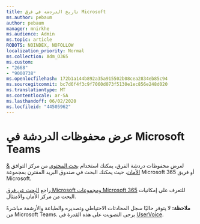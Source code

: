 ```yaml
---
title: تاريخ الدردشة في فرق Microsoft
ms.author: pebaum
author: pebaum
manager: mnirkhe
ms.audience: Admin
ms.topic: article
ROBOTS: NOINDEX, NOFOLLOW
localization_priority: Normal
ms.collection: Adm_O365
ms.custom:
- "2668"
- "9000738"
ms.openlocfilehash: 172b1a144b892a35a915502b08cea2834eb85c94
ms.sourcegitcommit: bc7d6f4f3c9f7060d073f5130e1ec856e248d020
ms.translationtype: MT
ms.contentlocale: ar-SA
ms.lasthandoff: 06/02/2020
ms.locfileid: "44505962"
---
```

# <a name="viewing-chat-history-in-microsoft-teams"></a>عرض محفوظات الدردشة في Microsoft Teams

لعرض محفوظات دردشة الفرق، يمكنك استخدام [بحث المحتوى](https://sip.protection.office.com/contentsearchbeta?ContentOnly=1) من مركز التوافق [& الأمان](https://sip.protection.office.com/insightdashboard)، حيث يمكنك البحث في صندوق البريد المقترن بمجموعة Microsoft 365 أو فريق Microsoft. 

راجع [البحث عن فرق Microsoft ومجموعات Microsoft 365](https://docs.microsoft.com/microsoft-365/compliance/content-search) للتعرف على إمكانيات البحث من مركز الأمان والامتثال. 

**ملاحظة:** لا يتوفر حاليًا سجل المحادثات الاحتياطي وتصديره والطباعة والأرشفة مباشرةً من Microsoft Teams. يرجى التصويت على هذه القدرة في [UserVoice](https://microsoftteams.uservoice.com/forums/555103-public/suggestions/16982542-backup-export-printing-archive-options?page=2&per_page=20). 